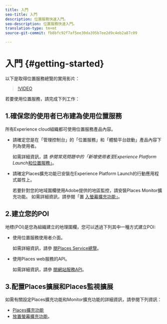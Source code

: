 ```yaml
---
title: 入門
seo-title: 入門
description: 位置服務快速入門。
seo-description: 位置服務快速入門。
translation-type: tm+mt
source-git-commit: fb8bfc92f7af5ee30da395b7ee2d9c4eb2a87c09

---
```



# 入門 {#getting-started}

以下是取得位置服務總覽的實用影片：

>[!VIDEO](https://www.youtube.com/watch?v=aV6i_ayxWCw)

若要使用位置服務，請完成下列工作：

## 1.確保您的使用者已布建為使用位置服務

所有Experience cloud組織都可使用位置服務產品內容。

* 請確定您是在「管理控制台」的「位置服務」和「體驗平台啟動」產品內容下列為使用者。

   如需詳細資訊，請 *參閱常見問題中的「新增使用者至Experience Platform Launch*[和位置服務」](/help/places-faqs.md)。

* 請確定Places擴充功能已安裝在Experience Platform Launch的行動應用程式屬性上。

   若要針對您的地域圍欄使用Adobe提供的地區監控，請安裝Places Monitor擴充功能。 如需詳細資訊，請參閱「置 [入螢幕擴充功能」](/help/places-ext-aep-sdks/places-monitor-extension/places-monitor-extension.md)。


## 2.建立您的POI

地標(POI)是您為組織建立的地理圍欄，您可以透過下列其中一種方式建立POI:

* 使用位置服務使用者介面。

   如需詳細資訊，請參 [閱Places Service總覽](/help/poi-mgmt-ui/places-services-overview.md)。

* 使用Places web服務的API。

   如需詳細資訊，請參 [閱網站服務API](/help/web-service-api/places-web-services.md)。


## 3.配置Places擴展和Places監視擴展

如需有關設定Places擴充功能和Monitor擴充功能的詳細資訊，請參閱下列資訊：

* [Places擴充功能](/help/places-ext-aep-sdks/places-extension/places-extension.md)
* [放置螢幕擴充功能](/help/places-ext-aep-sdks/places-monitor-extension/places-monitor-extension.md)。
